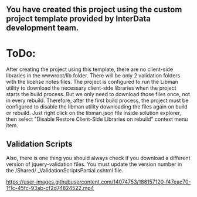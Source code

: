 ﻿## You have created this project using the custom project template provided by InterData development team.

# ToDo:

After creating the project using this template, there are no client-side libraries in the wwwroot/lib folder. There will be only 2 validation folders with the license notes files. The project is configured to run the Libman utility to download the necessary client-side libraries when the project starts the build process. But we only need to download those files once, not in every rebuild. Therefore, after the first build process, the project must be configured to disable the libman utility downloading the files again on build or rebuild. Just right click on the libman.json file inside solution explorer, then select "Disable Restore Client-Side Libraries on rebuild" context menu item.

## Validation Scripts

Also, there is one thing you should always check if you download a different version of jquery-validation files. You must update the version number in the /Shared/ _ValidationScriptsPartial.cshtml file.

https://user-images.githubusercontent.com/14074753/188157120-f47eac70-1f1c-45fc-93ab-cf2d74824522.mp4
